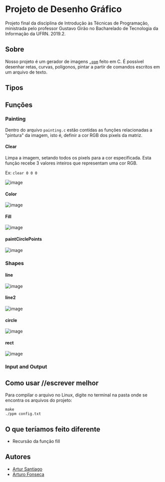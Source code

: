 # Projeto de Desenho Gráfico
Projeto final da disciplina de Introdução às Técnicas de Programação, ministrada pelo professor Gustavo Girão no Bacharelado de Tecnologia da Informação da UFRN. 2019.2.

## Sobre
Nosso projeto é um gerador de imagens <a href="http://netpbm.sourceforge.net/doc/ppm.html">`.ppm`</a> feito em C. É possível desenhar retas, curvas, polígonos, pintar a partir de comandos escritos em um arquivo de texto. 
## Tipos

## Funções
### Painting
Dentro do arquivo `painting.c` estão contidas as funções relacionadas a "pintura" da imagem, isto é, definir a cor RGB dos pixels da matriz.

#### Clear
Limpa a imagem, setando todos os pixels para a cor especificada. Esta função recebe 3 valores inteiros que representam uma cor RGB.

Ex: `clear 0 0 0`

![image](https://user-images.githubusercontent.com/47838241/69669342-6d0a6200-1070-11ea-998a-3584cf42b8f4.png)

#### Color

![image](https://user-images.githubusercontent.com/47838241/69669766-43056f80-1071-11ea-9be7-5f801dc2444c.png)

#### Fill

![image](https://user-images.githubusercontent.com/47838241/69669944-a0012580-1071-11ea-8680-308c038301c7.png)

#### paintCirclePoints

![image](https://user-images.githubusercontent.com/47838241/69670066-d048c400-1071-11ea-9c87-d39cb003fb51.png)

### Shapes

#### line

![image](https://user-images.githubusercontent.com/47838241/69670582-fd49a680-1072-11ea-9186-b1ee8e4211c3.png)

#### line2

![image](https://user-images.githubusercontent.com/47838241/69670518-dd19e780-1072-11ea-8268-8a647d853be9.png)


#### circle

![image](https://user-images.githubusercontent.com/47838241/69670697-397d0700-1073-11ea-95d4-c477022ef061.png)

#### rect

![image](https://user-images.githubusercontent.com/47838241/69670742-53b6e500-1073-11ea-8774-b41575361bcb.png)

### Input and Output



## Como usar //escrever melhor
Para compilar o arquivo no Linux, digite no terminal na pasta onde se encontra os arquivos do projeto:
```
make
./ppm config.txt
```

## O que teríamos feito diferente

* Recursão da função fill

## Autores
* <a href="https://github.com/artursantiago">Artur Santiago</a>
* <a href="https://github.com/arturo32">Arturo Fonseca</a>
